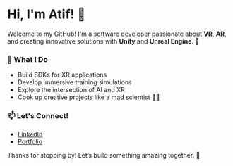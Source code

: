 # Hi, I'm Atif! 👋

Welcome to my GitHub! I'm a software developer passionate about **VR**, **AR**,  and creating innovative solutions with **Unity** and **Unreal Engine**. 🚀

### 🔧 What I Do
- Build SDKs for XR applications
- Develop immersive training simulations
- Explore the intersection of AI and XR
- Cook up creative projects like a mad scientist 👨‍🍳

### 📫 Let's Connect!
- [LinkedIn](https://linkedin.com/in/atifmmahmud/)
- [Portfolio](atifm.com)

Thanks for stopping by! Let’s build something amazing together. 🌟
